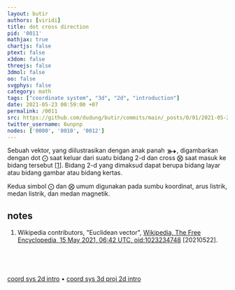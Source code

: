 ```yaml
---
layout: butir
authors: [viridi]
title: dot cross direction
pid: '0011'
mathjax: true
chartjs: false
ptext: false
x3dom: false
threejs: false
3dmol: false
oo: false
svgphys: false
category: math
tags: ["coordinate system", "3d", "2d", "introduction"]
date: 2021-05-23 00:59:00 +07
permalink: /0011
src: https://github.com/dudung/butir/commits/main/_posts/0/01/2021-05-22-dot-cross-direction.md
twitter_username: 6unpnp
nodes: ['0000', '0010', '0012']
---
```

Sebuah vektor, yang diilustrasikan dengan anak panah <c style="font-size: 2em; top: 0.2em; position: relative; border: 0px solid black; line-height: 0;">&#x27b3;</c>, digambarkan dengan dot $\bigodot$ saat keluar dari suatu bidang 2-d dan cross $\bigotimes$ saat masuk ke bidang tersebut [[1](#r01)]. Bidang 2-d yang dimaksud dapat berupa bidang layar atau bidang gambar atau bidang kertas.

Kedua simbol $\bigodot$ dan $\bigotimes$ umum digunakan pada sumbu koordinat, arus listrik, medan listrik, dan medan magnetik.

## notes
1. <a name="r01"></a>Wikipedia contributors, "Euclidean vector", [Wikipedia, The Free Encyclopedia, 15 May 2021, 06:42 UTC, oid:1023234748](https://en.wikipedia.org/w/index.php?oldid=1023234748#Representations) [20210522].


## &nbsp;
[coord sys 2d intro](0010) &bull;
[coord sys 3d proj 2d intro](0012)

